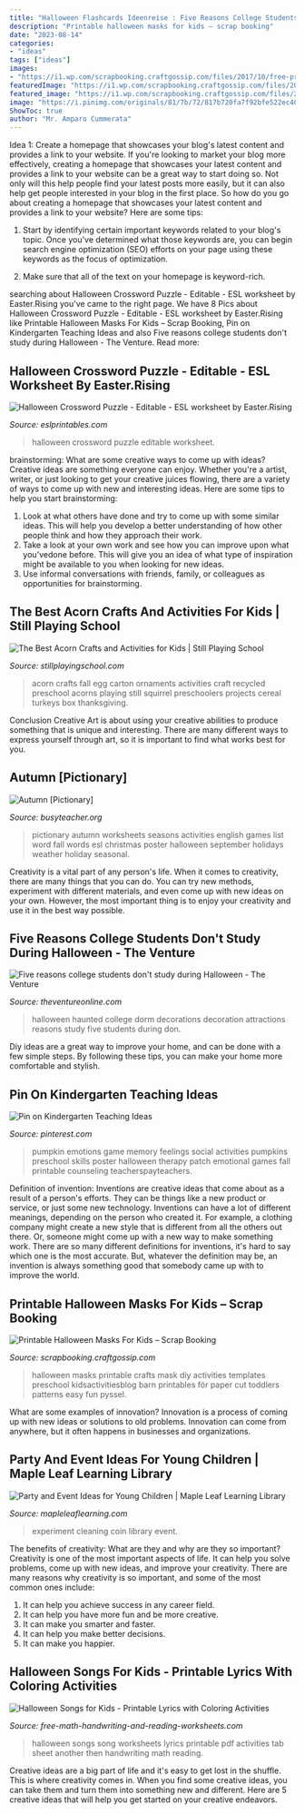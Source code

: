 ```yaml
---
title: "Halloween Flashcards Ideenreise : Five Reasons College Students Don&#039;t Study During Halloween"
description: "Printable halloween masks for kids – scrap booking"
date: "2023-08-14"
categories:
- "ideas"
tags: ["ideas"]
images:
- "https://i1.wp.com/scrapbooking.craftgossip.com/files/2017/10/free-printable-halloween-masks-for-kids.jpg?fit=600%2C900&amp;ssl=1"
featuredImage: "https://i1.wp.com/scrapbooking.craftgossip.com/files/2017/10/free-printable-halloween-masks-for-kids.jpg?fit=600%2C900&amp;ssl=1"
featured_image: "https://i1.wp.com/scrapbooking.craftgossip.com/files/2017/10/free-printable-halloween-masks-for-kids.jpg?fit=600%2C900&amp;ssl=1"
image: "https://i.pinimg.com/originals/81/7b/72/817b720fa7f92bfe522ec409327ce87b.jpg"
ShowToc: true
author: "Mr. Amparo Cummerata"
---
```



Idea 1: Create a homepage that showcases your blog's latest content and provides a link to your website.
If you're looking to market your blog more effectively, creating a homepage that showcases your latest content and provides a link to your website can be a great way to start doing so. Not only will this help people find your latest posts more easily, but it can also help get people interested in your blog in the first place. So how do you go about creating a homepage that showcases your latest content and provides a link to your website? Here are some tips:
1. Start by identifying certain important keywords related to your blog's topic. Once you've determined what those keywords are, you can begin search engine optimization (SEO) efforts on your page using these keywords as the focus of optimization.

2. Make sure that all of the text on your homepage is keyword-rich.

	

		
searching about Halloween Crossword Puzzle - Editable - ESL worksheet by Easter.Rising you've came to the right page. We have 8 Pics about Halloween Crossword Puzzle - Editable - ESL worksheet by Easter.Rising like Printable Halloween Masks For Kids – Scrap Booking, Pin on Kindergarten Teaching Ideas and also Five reasons college students don&#039;t study during Halloween - The Venture. Read more:
		
    
## Halloween Crossword Puzzle - Editable - ESL Worksheet By Easter.Rising

<img loading=lazy src="https://www.eslprintables.com/previews/452642_1-Halloween_Crossword_Puzzle_Editable.jpg" onerror="this.onerror=null;this.src='https://tse2.mm.bing.net/th?id=OIP.ANtzxHGPNoAHzmJU5IE5KQHaKi&amp;pid=15.1';" alt="Halloween Crossword Puzzle - Editable - ESL worksheet by Easter.Rising">

_Source: eslprintables.com_

>halloween crossword puzzle editable worksheet. 

	

brainstorming: What are some creative ways to come up with ideas?
Creative ideas are something everyone can enjoy. Whether you're a artist, writer, or just looking to get your creative juices flowing, there are a variety of ways to come up with new and interesting ideas. Here are some tips to help you start brainstorming: 
1. Look at what others have done and try to come up with some similar ideas. This will help you develop a better understanding of how other people think and how they approach their work. 
2. Take a look at your own work and see how you can improve upon what you'vedone before. This will give you an idea of what type of inspiration might be available to you when looking for new ideas. 
3. Use informal conversations with friends, family, or colleagues as opportunities for brainstorming.

    
## The Best Acorn Crafts And Activities For Kids | Still Playing School

<img loading=lazy src="http://3.bp.blogspot.com/-DKqdFGdOzYI/VBTRK_OKgOI/AAAAAAAAKUQ/A8DLGbxcKTU/s1600/acorn-craft-kids.jpg" onerror="this.onerror=null;this.src='https://tse4.mm.bing.net/th?id=OIP.1gHxAbg8BipRrsT_SE0BpwHaJ4&amp;pid=15.1';" alt="The Best Acorn Crafts and Activities for Kids | Still Playing School">

_Source: stillplayingschool.com_

>acorn crafts fall egg carton ornaments activities craft recycled preschool acorns playing still squirrel preschoolers projects cereal turkeys box thanksgiving. 

	

Conclusion
Creative Art is about using your creative abilities to produce something that is unique and interesting. There are many different ways to express yourself through art, so it is important to find what works best for you.

    
## Autumn [Pictionary]

<img loading=lazy src="https://busyteacher.org/uploads/posts/2012-09/1347517097_autumn-pictionary.png" onerror="this.onerror=null;this.src='https://tse1.mm.bing.net/th?id=OIP.RXge2cPzdLo9H7gdNBWiOAHaKe&amp;pid=15.1';" alt="Autumn [Pictionary]">

_Source: busyteacher.org_

>pictionary autumn worksheets seasons activities english games list word fall words esl christmas poster halloween september holidays weather holiday seasonal. 

	

Creativity is a vital part of any person's life. When it comes to creativity, there are many things that you can do. You can try new methods, experiment with different materials, and even come up with new ideas on your own. However, the most important thing is to enjoy your creativity and use it in the best way possible.

    
## Five Reasons College Students Don&#039;t Study During Halloween - The Venture

<img loading=lazy src="http://www.theventureonline.com/wp-content/uploads/2014/10/college-haunted-dorm-room-decoration-halloween.jpg" onerror="this.onerror=null;this.src='https://tse4.mm.bing.net/th?id=OIP.mGoMfbghZt772OLoaj9VCAHaFB&amp;pid=15.1';" alt="Five reasons college students don&#039;t study during Halloween - The Venture">

_Source: theventureonline.com_

>halloween haunted college dorm decorations decoration attractions reasons study five students during don. 

	

Diy ideas are a great way to improve your home, and can be done with a few simple steps. By following these tips, you can make your home more comfortable and stylish.

    
## Pin On Kindergarten Teaching Ideas

<img loading=lazy src="https://i.pinimg.com/originals/81/7b/72/817b720fa7f92bfe522ec409327ce87b.jpg" onerror="this.onerror=null;this.src='https://tse1.mm.bing.net/th?id=OIP.pcaOcTIoftXieVn84er_PQAAAA&amp;pid=15.1';" alt="Pin on Kindergarten Teaching Ideas">

_Source: pinterest.com_

>pumpkin emotions game memory feelings social activities pumpkins preschool skills poster halloween therapy patch emotional games fall printable counseling teacherspayteachers. 

	

Definition of invention:
Inventions are creative ideas that come about as a result of a person's efforts. They can be things like a new product or service, or just some new technology. Inventions can have a lot of different meanings, depending on the person who created it. For example, a clothing company might create a new style that is different from all the others out there. Or, someone might come up with a new way to make something work. There are so many different definitions for inventions, it's hard to say which one is the most accurate. But, whatever the definition may be, an invention is always something good that somebody came up with to improve the world.

    
## Printable Halloween Masks For Kids – Scrap Booking

<img loading=lazy src="https://i1.wp.com/scrapbooking.craftgossip.com/files/2017/10/free-printable-halloween-masks-for-kids.jpg?fit=600%2C900&amp;ssl=1" onerror="this.onerror=null;this.src='https://tse1.mm.bing.net/th?id=OIP._ekVaIeeNLbx9OA3BZcxIAHaLH&amp;pid=15.1';" alt="Printable Halloween Masks For Kids – Scrap Booking">

_Source: scrapbooking.craftgossip.com_

>halloween masks printable crafts mask diy activities templates preschool kidsactivitiesblog barn printables för paper cut toddlers patterns easy fun pyssel. 

	

What are some examples of innovation?
Innovation is a process of coming up with new ideas or solutions to old problems. Innovation can come from anywhere, but it often happens in businesses and organizations.

    
## Party And Event Ideas For Young Children | Maple Leaf Learning Library

<img loading=lazy src="http://mapleleaflearning.com/library/images/educatorplus/events/coin-cleaning-experiment.png" onerror="this.onerror=null;this.src='https://tse3.mm.bing.net/th?id=OIP.lpu1KMjUhhdwpUZ9Zt5AlwAAAA&amp;pid=15.1';" alt="Party and Event Ideas for Young Children | Maple Leaf Learning Library">

_Source: mapleleaflearning.com_

>experiment cleaning coin library event. 

	

The benefits of creativity: What are they and why are they so important?
Creativity is one of the most important aspects of life. It can help you solve problems, come up with new ideas, and improve your creativity. There are many reasons why creativity is so important, and some of the most common ones include: 
1) It can help you achieve success in any career field.
2) It can help you have more fun and be more creative. 
3) It can make you smarter and faster. 
4) It can help you make better decisions. 
5) It can make you happier.

    
## Halloween Songs For Kids - Printable Lyrics With Coloring Activities

<img loading=lazy src="https://www.free-math-handwriting-and-reading-worksheets.com/images/halloween-songs-for-kids-3.jpg" onerror="this.onerror=null;this.src='https://tse2.mm.bing.net/th?id=OIP.SR9-0tFjkBUIFqiHguluNQHaKL&amp;pid=15.1';" alt="Halloween Songs for Kids - Printable Lyrics with Coloring Activities">

_Source: free-math-handwriting-and-reading-worksheets.com_

>halloween songs song worksheets lyrics printable pdf activities tab sheet another then handwriting math reading. 

	

Creative ideas are a big part of life and it's easy to get lost in the shuffle. This is where creativity comes in. When you find some creative ideas, you can take them and turn them into something new and different. Here are 5 creative ideas that will help you get started on your creative endeavors.

